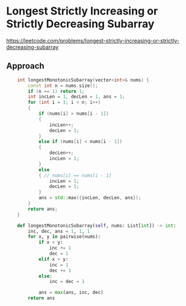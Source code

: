 # Longest Strictly Increasing or Strictly Decreasing Subarray

https://leetcode.com/problems/longest-strictly-increasing-or-strictly-decreasing-subarray


## Approach 

``` C++
    int longestMonotonicSubarray(vector<int>& nums) {
        const int n = nums.size();
        if (n == 1) return 1;
        int incLen = 1, decLen = 1, ans = 1;
        for (int i = 1; i < n; i++)
        {
            if (nums[i] > nums[i - 1])
            {
                incLen++;
                decLen = 1;
            }
            else if (nums[i] < nums[i - 1])
            {
                decLen++;
                incLen = 1;
            }
            else
            { // nums[i] == nums[i - 1]
                incLen = 1;
                decLen = 1;
            }
            ans = std::max({incLen, decLen, ans});
        }
        return ans;
    }
```


``` Python
    def longestMonotonicSubarray(self, nums: List[int]) -> int:
        inc, dec, ans = 1, 1, 1
        for x, y in pairwise(nums):
            if x < y:
                inc += 1
                dec = 1
            elif x > y:
                inc = 1
                dec += 1
            else:
                inc = dec = 1

            ans = max(ans, inc, dec)
        return ans
```

``` JavaScript

```